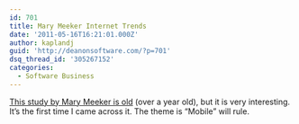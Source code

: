 ```yaml
---
id: 701
title: Mary Meeker Internet Trends
date: '2011-05-16T16:21:01.000Z'
author: kaplandj
guid: 'http://deanonsoftware.com/?p=701'
dsq_thread_id: '305267152'
categories:
  - Software Business
---
```

[This study by Mary Meeker is old](http://www.morganstanley.com/institutional/techresearch/pdfs/Internet_Trends_041210.pdf) (over a year old), but it is very interesting. It’s the first time I came across it. The theme is “Mobile” will rule.
